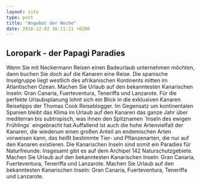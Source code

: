 ```yaml
---
layout: site
type: post
title: "Angebot der Woche"
date: 2018-12-02 16:11:21 +0200
---
```



## Loropark - der Papagi Paradies
 
Wenn Sie mit Neckermann Reisen einen Badeurlaub unternehmen möchten, dann buchen Sie doch auf die Kanaren eine Reise. Die spanische Inselgruppe liegt westlich des afrikanischen Kontinents mitten im Atlantischen Ozean. Machen Sie Urlaub auf den bekanntesten Kanarischen Inseln: Gran Canaria, Fuerteventura, Teneriffa und Lanzarote. Für die perfekte Urlaubsplanung lohnt sich ein Blick in die exklusiven Kanaren Reisetipps der Thomas Cook Reiseblogger. Im Gegensatz um kontinentalen Spanien bleibt das Klima im Urlaub auf den Kanaren das ganze Jahr über mediterran bis subtropisch, was ihnen den Spitznamen ´Inseln des ewigen Frühlings` eingebracht hat.Auffallend ist auch die hohe Artenvielfalt der Kanaren, die wiederum einen großen Anteil an endemischen Arten vorweisen kann, das heißt bestimmte Tier- und Pflanzenarten, die nur auf den Kanaren existieren. Die Kanarischen Inseln sind somit ein Paradies für Naturfreunde: Insgesamt gibt es auf dem Archipel 142 Naturschutzgebiete. Machen Sie Urlaub auf den bekanntesten Kanarischen Inseln: Gran Canaria, Fuerteventura, Teneriffa und Lanzarote. Machen Sie Urlaub auf den bekanntesten Kanarischen Inseln: Gran Canaria, Fuerteventura, Teneriffa und Lanzarote.
